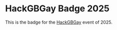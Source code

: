 # HackGBGay Badge 2025

This is the badge for the [HackGBGay](https://hack.gbgay.com) event of 2025.


<!-- flag{README} -->
